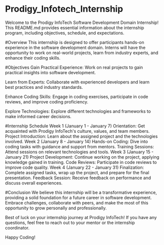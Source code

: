 # Prodigy_Infotech_Internship

Welcome to the Prodigy InfoTech Software Development Domain Internship! This README.md provides essential information about the internship program, including objectives, schedule, and expectations.

#Overview
This internship is designed to offer participants hands-on experience in the software development domain. Interns will have the opportunity to work on real-world projects, learn from industry experts, and enhance their coding skills.

#Objectives
Gain Practical Experience: Work on real projects to gain practical insights into software development.

Learn from Experts: Collaborate with experienced developers and learn best practices and industry standards.

Enhance Coding Skills: Engage in coding exercises, participate in code reviews, and improve coding proficiency.

Explore Technologies: Explore different technologies and frameworks to make informed career decisions.

#Internship Schedule
Week 1 (January 1 - January 7)
Orientation: Get acquainted with Prodigy InfoTech's culture, values, and team members.
Project Introduction: Learn about the assigned project and the technologies involved.
Week 2 (January 8 - January 14)
Hands-on Coding: Dive into coding tasks with guidance and support from mentors.
Training Sessions: Attend sessions on relevant technologies and tools.
Week 3 (January 15 - January 21)
Project Development: Continue working on the project, applying knowledge gained in training.
Code Reviews: Participate in code reviews to improve code quality.
Week 4 (January 22 - January 31)
Finalization: Complete assigned tasks, wrap up the project, and prepare for the final presentation.
Feedback Session: Receive feedback on performance and discuss overall experiences.


#Conclusion
We believe this internship will be a transformative experience, providing a solid foundation for a future career in software development. Embrace challenges, collaborate with peers, and make the most of this opportunity to grow personally and professionally.

Best of luck on your internship journey at Prodigy InfoTech! If you have any questions, feel free to reach out to your mentor or the internship coordinator.

Happy Coding!
